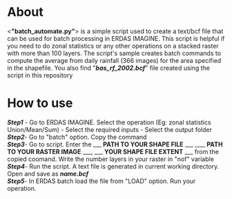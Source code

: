 # About
<__"batch_automate.py"__> is a simple script used to create a text/bcf file that can be used for batch processing in ERDAS IMAGINE. 
This script is helpful if you need to do zonal statistics or any other operations on a stacked raster with more than 100 layers. The script's sample creates batch commands to compute the average from daily rainfall (366 images) for the area specified in the shapefile. You also find "***bas_rf_2002.bcf***" file created using the script in this repository

# How to use
 ***Step1*** - Go to ERDAS IMAGINE. Select the operation (Eg: zonal statistics Union/Mean/Sum) - Select the required inputs - Select the output folder  
***Step2***- Go to "batch" option. Copy the command  
***Step3***- Go to script. Enter the ___ __PATH TO YOUR SHAPE FILE__ ___ ,___ __PATH TO YOUR RASTER IMAGE__ ___, ___ ____YOUR SHAPE FILE EXTENT____ ___  from the copied coomand. Write the number layers in your raster in "nof" variable  
***Step4***- Run the script. A text file is generated in current working directory. Open and save as ***__name.bcf__***  
***Step5***- In ERDAS batch load the file from "LOAD" option. Run your operation.  

